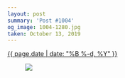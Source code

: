 ```yaml
---
layout: post
summary: 'Post #1004'
og_image: 1004-1280.jpg
taken: October 13, 2019
---
```


<div class="post">
 <time>
  <a href="/1004">
   {{ page.date | date: "%B %-d, %Y" }}
  </a>
 </time>
 <a href="/1004">
  <figure data-taken="10/13/2019">
   <img sizes="(min-width: 700px) 50vw, calc(100vw - 2rem)" src="{{ site.assets_url }}/1004-640.jpg" srcset="{{ site.assets_url }}/1004-320.jpg 320w, {{ site.assets_url }}/1004-640.jpg 640w, {{ site.assets_url }}/1004-960.jpg 960w, {{ site.assets_url }}/1004-1280.jpg 1280w"/>
  </figure>
 </a>
</div>
